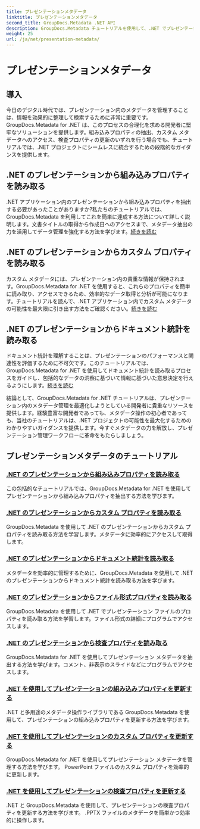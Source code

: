```yaml
---
title: プレゼンテーションメタデータ
linktitle: プレゼンテーションメタデータ
second_title: GroupDocs.Metadata .NET API
description: GroupDocs.Metadata チュートリアルを使用して、.NET でプレゼンテーション メタデータを効率的に管理する方法を学びます。組み込みプロパティとカスタム プロパティに簡単にアクセスできます。
weight: 25
url: /ja/net/presentation-metadata/
---
```


# プレゼンテーションメタデータ

## 導入

今日のデジタル時代では、プレゼンテーション内のメタデータを管理することは、情報を効果的に整理して検索するために非常に重要です。 GroupDocs.Metadata for .NET は、このプロセスの合理化を求める開発者に堅牢なソリューションを提供します。組み込みプロパティの抽出、カスタム メタデータへのアクセス、検査プロパティの更新のいずれを行う場合でも、チュートリアルでは、.NET プロジェクトにシームレスに統合するための段階的なガイダンスを提供します。

## .NET のプレゼンテーションから組み込みプロパティを読み取る

.NET アプリケーション内のプレゼンテーションから組み込みプロパティを抽出する必要があったことがありますか?私たちのチュートリアルでは、GroupDocs.Metadata を利用してこれを簡単に達成する方法について詳しく説明します。文書タイトルの取得から作成日へのアクセスまで、メタデータ抽出の力を活用してデータ管理を強化する方法を学びます。[続きを読む](./read-built-in-properties-presentations/)

## .NET のプレゼンテーションからカスタム プロパティを読み取る

カスタム メタデータには、プレゼンテーション内の貴重な情報が保持されます。GroupDocs.Metadata for .NET を使用すると、これらのプロパティを簡単に読み取り、アクセスできるため、効率的なデータ取得と分析が可能になります。チュートリアルを読んで、.NET アプリケーション内でカスタム メタデータの可能性を最大限に引き出す方法をご確認ください。[続きを読む](./read-custom-properties-presentations/)

## .NET のプレゼンテーションからドキュメント統計を読み取る

ドキュメント統計を理解することは、プレゼンテーションのパフォーマンスと関連性を評価するために不可欠です。このチュートリアルでは、GroupDocs.Metadata for .NET を使用してドキュメント統計を読み取るプロセスをガイドし、包括的なデータの洞察に基づいて情報に基づいた意思決定を行えるようにします。[続きを読む](./read-document-statistics-presentations/)

結論として、GroupDocs.Metadata for .NET チュートリアルは、プレゼンテーション内のメタデータ管理を最適化しようとしている開発者に貴重なリソースを提供します。経験豊富な開発者であっても、メタデータ操作の初心者であっても、当社のチュートリアルは、.NET プロジェクトの可能性を最大化するためのわかりやすいガイダンスを提供します。今すぐメタデータの力を解放し、プレゼンテーション管理ワークフローに革命をもたらしましょう。

## プレゼンテーションメタデータのチュートリアル
### [.NET のプレゼンテーションから組み込みプロパティを読み取る](./read-built-in-properties-presentations/)
この包括的なチュートリアルでは、GroupDocs.Metadata for .NET を使用してプレゼンテーションから組み込みプロパティを抽出する方法を学びます。
### [.NET のプレゼンテーションからカスタム プロパティを読み取る](./read-custom-properties-presentations/)
GroupDocs.Metadata を使用して .NET のプレゼンテーションからカスタム プロパティを読み取る方法を学習します。メタデータに効率的にアクセスして取得します。
### [.NET のプレゼンテーションからドキュメント統計を読み取る](./read-document-statistics-presentations/)
メタデータを効率的に管理するために、GroupDocs.Metadata を使用して .NET のプレゼンテーションからドキュメント統計を読み取る方法を学びます。
### [.NET のプレゼンテーションからファイル形式プロパティを読み取る](./read-file-format-properties-presentations/)
GroupDocs.Metadata を使用して .NET でプレゼンテーション ファイルのプロパティを読み取る方法を学習します。ファイル形式の詳細にプログラムでアクセスします。
### [.NET のプレゼンテーションから検査プロパティを読み取る](./read-inspection-properties-presentations/)
GroupDocs.Metadata for .NET を使用してプレゼンテーション メタデータを抽出する方法を学びます。コメント、非表示のスライドなどにプログラムでアクセスします。
### [.NET を使用してプレゼンテーションの組み込みプロパティを更新する](./update-built-in-properties-presentations/)
.NET と多用途のメタデータ操作ライブラリである GroupDocs.Metadata を使用して、プレゼンテーションの組み込みプロパティを更新する方法を学びます。
### [.NET を使用してプレゼンテーションのカスタム プロパティを更新する](./update-custom-properties-presentations/)
GroupDocs.Metadata for .NET を使用してプレゼンテーション メタデータを管理する方法を学びます。 PowerPoint ファイルのカスタム プロパティを効率的に更新します。
### [.NET を使用してプレゼンテーションの検査プロパティを更新する](./update-inspection-properties-presentations/)
.NET と GroupDocs.Metadata を使用して、プレゼンテーションの検査プロパティを更新する方法を学びます。 .PPTX ファイルのメタデータを簡単かつ効率的に操作します。